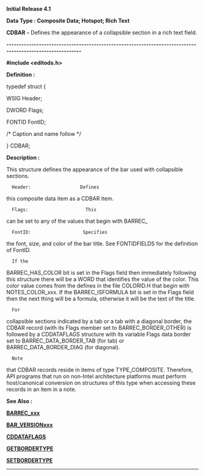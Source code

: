 




<!--
 /\* Font Definitions \*/
 @font-face
 {font-family:Courier;
 panose-1:2 7 4 9 2 2 5 2 4 4;}
@font-face
 {font-family:Helv;
 panose-1:2 11 6 4 2 2 2 3 2 4;}
@font-face
 {font-family:"Cambria Math";
 panose-1:2 4 5 3 5 4 6 3 2 4;}
 /\* Style Definitions \*/
 p.MsoNormal, li.MsoNormal, div.MsoNormal
 {margin-top:0cm;
 margin-right:0cm;
 margin-bottom:8.0pt;
 margin-left:0cm;
 line-height:107%;
 font-size:11.0pt;
 font-family:"Calibri",sans-serif;}
.MsoChpDefault
 {font-size:11.0pt;}
.MsoPapDefault
 {margin-bottom:8.0pt;
 line-height:107%;}
 /\* Page Definitions \*/
 @page WordSection1
 {size:612.0pt 792.0pt;
 margin:72.0pt 72.0pt 72.0pt 72.0pt;}
div.WordSection1
 {page:WordSection1;}
-->




**Initial Release 4.1**



**Data Type : Composite Data; Hotspot;
Rich Text**



**CDBAR** **-** Defines the
appearance of a collapsible section in a rich text field.


**----------------------------------------------------------------------------------------------------------**



**#include
<editods.h>**



**Definition :**



typedef struct {  

   WSIG    Header;  

   DWORD   Flags;  

   FONTID  FontID;  

/\* Caption and name follow \*/  

} CDBAR;


 


**Description :**



This
structure defines the appearance of the bar used with collapsible sections.


 


      Header:                  Defines
this composite data item as a CDBAR item.


      Flags:                     This
can be set to any of the values that begin with BARREC\_


      FontID:                   Specifies
the font, size, and color of the bar title. See FONTIDFIELDS for the definition
of FontID.


 


      If the
BARREC\_HAS\_COLOR bit is set in the Flags field then immediately following this
structure there will be a WORD that identifies the value of the color. This
color value comes from the defines in the file COLORID.H that begin with
NOTES\_COLOR\_xxx. If the BARREC\_ISFORMULA bit is set in the Flags field then the
next thing will be a formula, otherwise it will be the text of the title.


 


      For
collapsible sections indicated by a tab or a tab with a diagonal border, the
CDBAR record (with its Flags member set to BARREC\_BORDER\_OTHER) is followed by
a CDDATAFLAGS structure with its variable Flags data border set to
BARREC\_DATA\_BORDER\_TAB (for tab) or BARREC\_DATA\_BORDER\_DIAG (for diagonal). 


 


      Note
that CDBAR records reside in items of type TYPE\_COMPOSITE. Therefore, API
programs that run on non-Intel architecture platforms must perform host/canonical
conversion on structures of this type when accessing these records in an item
in a note.


 **See Also :**


**[BARREC\_xxx](notes:///8525872100478C66/61FD4E9848264AD28525620B006BA8BD/2097E4EFE15F1641852563B50057C8AD)**


**[BAR\_VERSIONxxx](notes:///8525872100478C66/61FD4E9848264AD28525620B006BA8BD/072A1D7A312DB99685256678004A471F)**


**[CDDATAFLAGS](CDDATAFLAGS.md)**


**[GETBORDERTYPE](GETBORDERTYPE.md)**


**[SETBORDERTYPE](SETBORDERTYPE.md)**



----------------------------------------------------------------------------------------------------------


 





